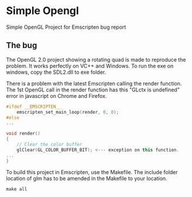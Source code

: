 # Simple Opengl
Simple OpenGL Project for Emscripten bug report

## The bug

The OpenGL 2.0 project showing a rotating quad is made to reproduce the problem. It works perfectly on VC++ and Windows. To run the exe on windows, copy the SDL2.dll to exe folder.

There is a problem with the latest Emscripten calling the render function. The 1st OpenGL call in the render function has this "GLctx is undefined" error in javascript on Chrome and Firefox.

```Cpp
#ifdef __EMSCRIPTEN__
    emscripten_set_main_loop(render, 0, 0);
#else
...

void render()
{
    // Clear the color buffer
    glClear(GL_COLOR_BUFFER_BIT); <--- exception on this function.
...
}
```

To build this project in Emscripten, use the Makefile. The include folder location of glm has to be amended in the Makefile to your location.

```
make all
```
